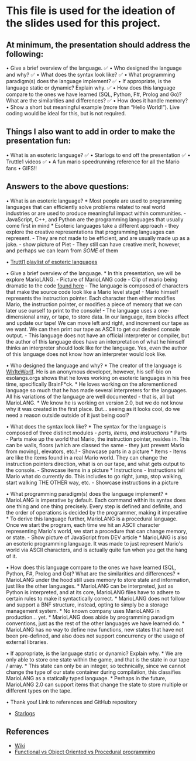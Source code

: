 # This file is used for the ideation of the slides used for this project.

## At minimum, the presentation should address the following: 
• Give a brief overview of the language. ✅
• Who designed the language and why? ✅
• What does the syntax look like? ✅
• What programming paradigm(s) does the language implement? ✅
• If appropriate, is the language static or dynamic? Explain why. ✅
• How does this language compare to the ones we have learned (SQL, Python, F#, 
Prolog and Go)? What are the similarities and differences? ✅
• How does it handle memory? 
• Show a short but meaningful example (more than “Hello World!”). Live coding 
would be ideal for this, but is not required.

## Things I also want to add in order to make the presentation fun:
• What is an esoteric language? ✅
• Starlogs to end off the presentation ✅
• Truttle1 videos ✅
• A fun mario speedrunning reference for all the Mario fans
• GIFS!!

## Answers to the above questions:
• What is an esoteric language?
	* Most people are used to programming languages that can efficiently solve problems related to real world industries
	or are used to produce meaningful impact within communities.
		- JavaScript, C++, and Python are the programming languages that usually come first in mind
	* Esoteric languages take a different approach - they explore the creative representations that programming languages can represent.
		- They are not made to be efficient, and are usually made up as a joke. 
		- show picture of Piet - They still can have creative merit, however, and perhaps we can learn from *SOME* of them

• [Truttl1 playlist of esoteric languages](https://youtube.com/playlist?list=PLO-PlVJRfGIVZuzu6e_0qOvqRnM_TdNye&si=o56gGtuH2fZsMT0y)

• Give a brief overview of the language.
	* In this presentation, we will be explore MarioLANG.
		- Picture of MarioLANG code
		- Clip of mario being dramatic to the code [found here](https://youtu.be/XymIOAuCCHw?si=IaTZ_ikwBqlgwMDd&t=15)
		- The language is composed of characters that make the source code look like a Mario level stage!
		- Mario himself represents the instruction pointer. Each character then either modifies Mario, the instruction pointer,
		or modifies a piece of memory that we can later use ourself to print to the console!
		- The language uses a one-dimensional array, or tape, to store data. In our language, item blocks affect and update our tape!
		We can move left and right, and increment our tape as we want. We can then print our tape as ASCII to get out desired console output.
		- This language does not have an official interpreter or compiler, but the author of this language does have an interpretation of what he
		himself thinks an interpreter should look like for the language. Yes, even the author of this language does not know how an interpreter would look like.

• Who designed the language and why? 
	* The creator of the language is [Wh1teWorlf](https://esolangs.org/wiki/User:Wh1teWolf). He is an anonymous developer, however, his self-bio on esolangs.orgs shows that
	he loves working on esoteric languages in his free time, specifically BrainF*ck.
	* He loves working on the aforementioned language so much that he has made several interpreters for the languages. All his variations of the language are well documented - that is, all but MarioLANG.
	* We know he is working on version 2.0, but we do not know why it was created in the first place. But... seeing as it looks cool, do we need a reason outside outside of it just being cool?

• What does the syntax look like?
	* The syntax for the language is composed of three distinct modules - *parts, items, and instructions*
	* Parts
		- Parts make up the world that Mario, the instruction pointer, resides in. This can be walls, floors (which are classed the same - they just prevent Mario from moving), elevators, etc.!
		- Showcase parts in a picture
	* Items
		- Items are like the items found in a real Mario world. They can change the instruction pointers direction, what is on our tape, and what gets output to the console.
		- Showcase items in a picture
	* Instructions
		- Instructions tell Mario what do currently do. This includes to go right, jump, stop walking, start walking THE OTHER way, etc.
		- Showcase instructions in a picture
	
• What programming paradigm(s) does the language implement?
	* MarioLANG is imperative by default. Each command within its syntax does one thing and one thing precisely. Every step is defined and definite, and the order of operations is decided by the programmer, making it imperative
	* To derive this language further, MarioLANG is a procedural language. Once we start the program, each time we hit an ASCII character representing Mario's world, we start a procedure that can change memory, or state.
		- Show picture of JavaScript from DEV article 
	* MarioLANG is also an esoteric programming language. It was made to just represent Mario's world via ASCII characters, and is actually quite fun when you get the hang of it.

• How does this language compare to the ones we have learned (SQL, Python, F#, Prolog and Go)? What are the similarities and differences?
	* MarioLANG under the hood still uses memory to store state and information, just like the other languages.
	* MarioLANG can be interpreted, just as Python is interpreted, and at its core, MarioLANG files have to adhere to certain rules to make it syntactically correct.
	* MarioLANG does not follow and support a BNF structure, instead, opting to simply be a storage management system.
	* No known company uses MarioLANG in production... yet.
	* MarioLANG does abide by programming paradigm conventions, just as the rest of the other languages we have learned do.
	* MarioLANG has no way to define new functions, new states that have not been pre-defined, and also does not support concurrency or the usage of external libraries.

• If appropriate, is the language static or dynamic? Explain why.
	* We are only able to store one state within the game, and that is the state in our tape / array. 
	* This state can only be an integer, so technically, since we cannot change the type of our state container during compilation,
	this classifies MarioLANG as a statically typed language.
	* Perhaps in the future, MarioLANG 2.0 can support items that change the state to store multiple or different types on the tape.


• Thank you! Link to references and GitHub repository
* [Starlogs](https://starlogs.dev/emoral435/Esoteric-Languages)




## References
- [Wiki](https://esolangs.org/wiki/Main_Page)
- [Functional vs Object Oriented vs Procedural programming ](https://dev.to/jjablonskiit/functional-vs-object-oriented-vs-procedural-programming-2lc5)


